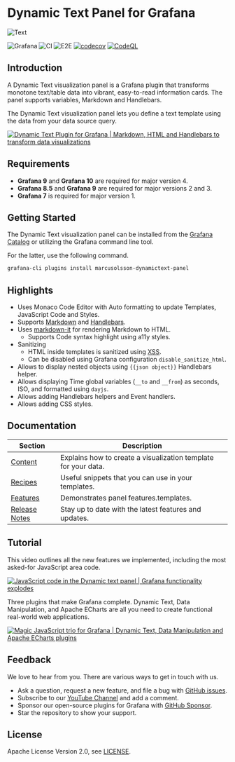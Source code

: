 # Dynamic Text Panel for Grafana

![Text](https://github.com/VolkovLabs/volkovlabs-dynamictext-panel/raw/main/src/img/screenshot.png)

![Grafana](https://img.shields.io/badge/Grafana-10.0.0-orange)
![CI](https://github.com/volkovlabs/volkovlabs-dynamictext-panel/workflows/CI/badge.svg)
![E2E](https://github.com/volkovlabs/volkovlabs-dynamictext-panel/workflows/E2E/badge.svg)
[![codecov](https://codecov.io/gh/VolkovLabs/volkovlabs-dynamictext-panel/branch/main/graph/badge.svg?token=0m6f0ktUar)](https://codecov.io/gh/VolkovLabs/volkovlabs-dynamictext-panel)
[![CodeQL](https://github.com/VolkovLabs/volkovlabs-dynamictext-panel/actions/workflows/codeql-analysis.yml/badge.svg)](https://github.com/VolkovLabs/volkovlabs-dynamictext-panel/actions/workflows/codeql-analysis.yml)

## Introduction

A Dynamic Text visualization panel is a Grafana plugin that transforms monotone text/table data into vibrant, easy-to-read information cards. The panel supports variables, Markdown and Handlebars.

The Dynamic Text visualization panel lets you define a text template using the data from your data source query.

[![Dynamic Text Plugin for Grafana | Markdown, HTML and Handlebars to transform data visualizations](https://raw.githubusercontent.com/volkovlabs/volkovlabs-dynamictext-panel/main/img/video.png)](https://youtu.be/MpNZ4Yl-p0U)

## Requirements

- **Grafana 9** and **Grafana 10** are required for major version 4.
- **Grafana 8.5** and **Grafana 9** are required for major versions 2 and 3.
- **Grafana 7** is required for major version 1.

## Getting Started

The Dynamic Text visualization panel can be installed from the [Grafana Catalog](https://grafana.com/grafana/plugins/marcusolsson-dynamictext-panel/) or utilizing the Grafana command line tool.

For the latter, use the following command.

```bash
grafana-cli plugins install marcusolsson-dynamictext-panel
```

## Highlights

- Uses Monaco Code Editor with Auto formatting to update Templates, JavaScript Code and Styles.
- Supports [Markdown](https://commonmark.org/help/) and [Handlebars](https://handlebarsjs.com/guide/expressions.html#basic-usage).
- Uses [markdown-it](https://github.com/markdown-it/markdown-it) for rendering Markdown to HTML.
  - Supports Code syntax highlight using a11y styles.
- Sanitizing
  - HTML inside templates is sanitized using [XSS](https://jsxss.com/en/index.html).
  - Can be disabled using Grafana configuration `disable_sanitize_html`.
- Allows to display nested objects using `{{json object}}` Handlebars helper.
- Allows displaying Time global variables (`__to` and `__from`) as seconds, ISO, and formatted using `dayjs`.
- Allows adding Handlebars helpers and Event handlers.
- Allows adding CSS styles.

## Documentation

| Section                  | Description                                                    |
| ------------------------ | -------------------------------------------------------------- |
| [Content](https://volkovlabs.io/plugins/volkovlabs-dynamictext-panel/content/)       | Explains how to create a visualization template for your data. |
| [Recipes](https://volkovlabs.io/plugins/volkovlabs-dynamictext-panel/recipes/)      | Useful snippets that you can use in your templates.                                        |
| [Features](https://volkovlabs.io/plugins/volkovlabs-dynamictext-panel/features/)      | Demonstrates panel features.templates.                                        |
| [Release Notes](https://volkovlabs.io/plugins/volkovlabs-dynamictext-panel/release/) | Stay up to date with the latest features and updates.          |

## Tutorial

This video outlines all the new features we implemented, including the most asked-for JavaScript area code.

[![JavaScript code in the Dynamic text panel | Grafana functionality explodes](https://raw.githubusercontent.com/volkovlabs/volkovlabs-dynamictext-panel/main/img/javascript.png)](https://youtu.be/lJqk5Gobec4)

Three plugins that make Grafana complete. Dynamic Text, Data Manipulation, and Apache ECharts are all you need to create functional real-world web applications.

[![Magic JavaScript trio for Grafana | Dynamic Text, Data Manipulation and Apache ECharts plugins](https://raw.githubusercontent.com/volkovlabs/volkovlabs-dynamictext-panel/main/img/magic-trio.png)](https://youtu.be/wPr4gZYzUVA)

## Feedback

We love to hear from you. There are various ways to get in touch with us.

- Ask a question, request a new feature, and file a bug with [GitHub issues](https://github.com/volkovlabs/volkovlabs-dynamictext-panel/issues/new/choose).
- Subscribe to our [YouTube Channel](https://www.youtube.com/@volkovlabs) and add a comment.
- Sponsor our open-source plugins for Grafana with [GitHub Sponsor](https://github.com/sponsors/VolkovLabs).
- Star the repository to show your support.

## License

Apache License Version 2.0, see [LICENSE](https://github.com/volkovlabs/volkovlabs-dynamictext-panel/blob/main/LICENSE).
